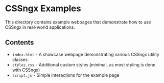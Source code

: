 # CSSngx Examples

This directory contains example webpages that demonstrate how to use CSSngx in real-world applications.

## Contents

- `index.html` - A showcase webpage demonstrating various CSSngx utility classes
- `styles.css` - Additional custom styles (minimal, as most styling is done with CSSngx)
- `script.js` - Simple interactions for the example page